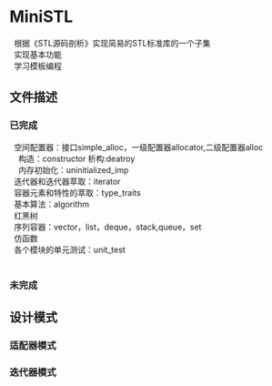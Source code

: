 # MiniSTL
&nbsp;&nbsp;根据《STL源码剖析》实现简易的STL标准库的一个子集   
&nbsp;&nbsp;实现基本功能   
&nbsp;&nbsp;学习模板编程
&emsp;
## 文件描述
### 已完成
&nbsp;&nbsp;空间配置器：接口simple_alloc，一级配置器allocator,二级配置器alloc  
&nbsp;&nbsp;&nbsp;&nbsp;构造：constructor  析构:deatroy  
&nbsp;&nbsp;&nbsp;&nbsp;内存初始化：uninitialized_imp  
&nbsp;&nbsp;迭代器和迭代器萃取：iterator  
&nbsp;&nbsp;容器元素和特性的萃取：type_traits  
&nbsp;&nbsp;基本算法：algorithm    
&nbsp;&nbsp;红黑树   
&nbsp;&nbsp;序列容器：vector，list，deque，stack,queue，set  
&nbsp;&nbsp;仿函数  
&nbsp;&nbsp;各个模块的单元测试：unit_test    
&emsp;  
### 未完成  
## 设计模式
### 适配器模式
### 迭代器模式
